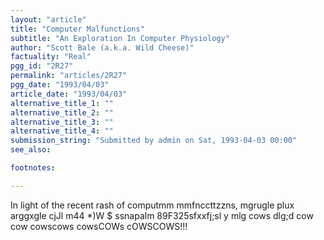 ```yaml
---
layout: "article"
title: "Computer Malfunctions"
subtitle: "An Exploration In Computer Physiology"
author: "Scott Bale (a.k.a. Wild Cheese)"
factuality: "Real"
pgg_id: "2R27"
permalink: "articles/2R27"
pgg_date: "1993/04/03"
article_date: "1993/04/03"
alternative_title_1: ""
alternative_title_2: ""
alternative_title_3: ""
alternative_title_4: ""
submission_string: "Submitted by admin on Sat, 1993-04-03 00:00"
see_also:

footnotes: 

---
```

<div>
<p>In light of the recent rash of computmm mmfnccttzzns, mgrugle plux arggxgle cjJl m44 *)W $ ssnapalm 89F325sfxxfj;sl y mlg cows dlg;d cow cow cowscows cowsCOWs cOWSCOWS!!! <!--Amazon_CLS_IM_END--></p>
</div>

